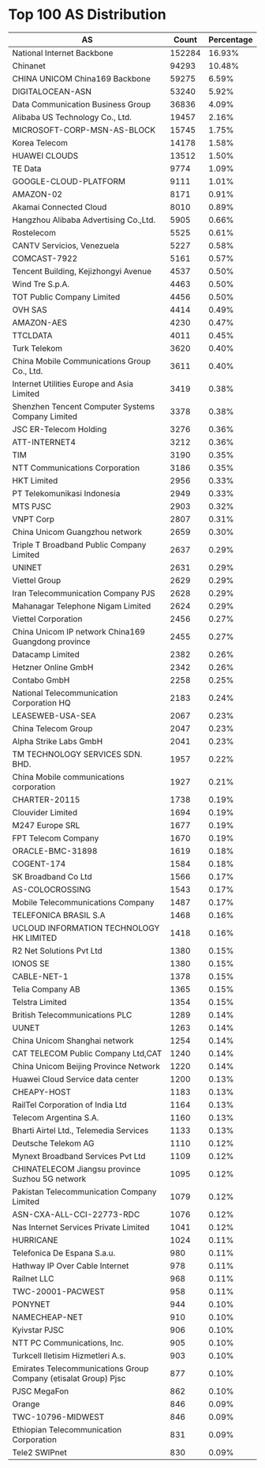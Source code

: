 # Top 100 AS Distribution
| AS | Count | Percentage |
|----|----|----|
| National Internet Backbone | 152284 | 16.93% |
| Chinanet | 94293 | 10.48% |
| CHINA UNICOM China169 Backbone | 59275 | 6.59% |
| DIGITALOCEAN-ASN | 53240 | 5.92% |
| Data Communication Business Group | 36836 | 4.09% |
| Alibaba US Technology Co., Ltd. | 19457 | 2.16% |
| MICROSOFT-CORP-MSN-AS-BLOCK | 15745 | 1.75% |
| Korea Telecom | 14178 | 1.58% |
| HUAWEI CLOUDS | 13512 | 1.50% |
| TE Data | 9774 | 1.09% |
| GOOGLE-CLOUD-PLATFORM | 9111 | 1.01% |
| AMAZON-02 | 8171 | 0.91% |
| Akamai Connected Cloud | 8010 | 0.89% |
| Hangzhou Alibaba Advertising Co.,Ltd. | 5905 | 0.66% |
| Rostelecom | 5525 | 0.61% |
| CANTV Servicios, Venezuela | 5227 | 0.58% |
| COMCAST-7922 | 5161 | 0.57% |
| Tencent Building, Kejizhongyi Avenue | 4537 | 0.50% |
| Wind Tre S.p.A. | 4463 | 0.50% |
| TOT Public Company Limited | 4456 | 0.50% |
| OVH SAS | 4414 | 0.49% |
| AMAZON-AES | 4230 | 0.47% |
| TTCLDATA | 4011 | 0.45% |
| Turk Telekom | 3620 | 0.40% |
| China Mobile Communications Group Co., Ltd. | 3611 | 0.40% |
| Internet Utilities Europe and Asia Limited | 3419 | 0.38% |
| Shenzhen Tencent Computer Systems Company Limited | 3378 | 0.38% |
| JSC ER-Telecom Holding | 3276 | 0.36% |
| ATT-INTERNET4 | 3212 | 0.36% |
| TIM | 3190 | 0.35% |
| NTT Communications Corporation | 3186 | 0.35% |
| HKT Limited | 2956 | 0.33% |
| PT Telekomunikasi Indonesia | 2949 | 0.33% |
| MTS PJSC | 2903 | 0.32% |
| VNPT Corp | 2807 | 0.31% |
| China Unicom Guangzhou network | 2659 | 0.30% |
| Triple T Broadband Public Company Limited | 2637 | 0.29% |
| UNINET | 2631 | 0.29% |
| Viettel Group | 2629 | 0.29% |
| Iran Telecommunication Company PJS | 2628 | 0.29% |
| Mahanagar Telephone Nigam Limited | 2624 | 0.29% |
| Viettel Corporation | 2456 | 0.27% |
| China Unicom IP network China169 Guangdong province | 2455 | 0.27% |
| Datacamp Limited | 2382 | 0.26% |
| Hetzner Online GmbH | 2342 | 0.26% |
| Contabo GmbH | 2258 | 0.25% |
| National Telecommunication Corporation HQ | 2183 | 0.24% |
| LEASEWEB-USA-SEA | 2067 | 0.23% |
| China Telecom Group | 2047 | 0.23% |
| Alpha Strike Labs GmbH | 2041 | 0.23% |
| TM TECHNOLOGY SERVICES SDN. BHD. | 1957 | 0.22% |
| China Mobile communications corporation | 1927 | 0.21% |
| CHARTER-20115 | 1738 | 0.19% |
| Clouvider Limited | 1694 | 0.19% |
| M247 Europe SRL | 1677 | 0.19% |
| FPT Telecom Company | 1670 | 0.19% |
| ORACLE-BMC-31898 | 1619 | 0.18% |
| COGENT-174 | 1584 | 0.18% |
| SK Broadband Co Ltd | 1566 | 0.17% |
| AS-COLOCROSSING | 1543 | 0.17% |
| Mobile Telecommunications Company | 1487 | 0.17% |
| TELEFONICA BRASIL S.A | 1468 | 0.16% |
| UCLOUD INFORMATION TECHNOLOGY HK LIMITED | 1418 | 0.16% |
| R2 Net Solutions Pvt Ltd | 1380 | 0.15% |
| IONOS SE | 1380 | 0.15% |
| CABLE-NET-1 | 1378 | 0.15% |
| Telia Company AB | 1365 | 0.15% |
| Telstra Limited | 1354 | 0.15% |
| British Telecommunications PLC | 1289 | 0.14% |
| UUNET | 1263 | 0.14% |
| China Unicom Shanghai network | 1254 | 0.14% |
| CAT TELECOM Public Company Ltd,CAT | 1240 | 0.14% |
| China Unicom Beijing Province Network | 1220 | 0.14% |
| Huawei Cloud Service data center | 1200 | 0.13% |
| CHEAPY-HOST | 1183 | 0.13% |
| RailTel Corporation of India Ltd | 1164 | 0.13% |
| Telecom Argentina S.A. | 1160 | 0.13% |
| Bharti Airtel Ltd., Telemedia Services | 1133 | 0.13% |
| Deutsche Telekom AG | 1110 | 0.12% |
| Mynext Broadband Services Pvt Ltd | 1109 | 0.12% |
| CHINATELECOM Jiangsu province Suzhou 5G network | 1095 | 0.12% |
| Pakistan Telecommunication Company Limited | 1079 | 0.12% |
| ASN-CXA-ALL-CCI-22773-RDC | 1076 | 0.12% |
| Nas Internet Services Private Limited | 1041 | 0.12% |
| HURRICANE | 1024 | 0.11% |
| Telefonica De Espana S.a.u. | 980 | 0.11% |
| Hathway IP Over Cable Internet | 978 | 0.11% |
| Railnet LLC | 968 | 0.11% |
| TWC-20001-PACWEST | 958 | 0.11% |
| PONYNET | 944 | 0.10% |
| NAMECHEAP-NET | 910 | 0.10% |
| Kyivstar PJSC | 906 | 0.10% |
| NTT PC Communications, Inc. | 905 | 0.10% |
| Turkcell Iletisim Hizmetleri A.s. | 903 | 0.10% |
| Emirates Telecommunications Group Company (etisalat Group) Pjsc | 877 | 0.10% |
| PJSC MegaFon | 862 | 0.10% |
| Orange | 846 | 0.09% |
| TWC-10796-MIDWEST | 846 | 0.09% |
| Ethiopian Telecommunication Corporation | 831 | 0.09% |
| Tele2 SWIPnet | 830 | 0.09% |
